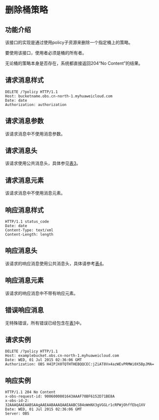# 删除桶策略<a name="ZH-CN_TOPIC_0100846761"></a>

## 功能介绍<a name="section5584184924715"></a>

该接口的实现是通过使用policy子资源来删除一个指定桶上的策略。

要使用该接口，使用者必须是桶的所有者。

无论桶的策略本身是否存在，系统都直接返回204“No Content”的结果。

## 请求消息样式<a name="section8666899"></a>

```
DELETE /?policy HTTP/1.1 
Host: bucketname.obs.cn-north-1.myhuaweicloud.com 
Date: date
Authorization: authorization
```

## 请求消息参数<a name="section10893228"></a>

该请求消息中不使用消息参数。

## 请求消息头<a name="section30930193"></a>

该请求使用公共消息头，具体参见[表3](REST-API介绍.md#table25197309)。

## 请求消息元素<a name="section9936281"></a>

该请求消息中不使用消息元素。

## 响应消息样式<a name="section22317671"></a>

```
HTTP/1.1 status_code
Date: date
Content-Type: text/xml 
Content-Length: length
```

## 响应消息头<a name="section66641315"></a>

该请求的响应消息使用公共消息头，具体请参考[表4](REST-API介绍.md#d0e686)。

## 响应消息元素<a name="section62900926"></a>

该请求的响应消息中不带有响应元素。

## 错误响应消息<a name="section29237425"></a>

无特殊错误，所有错误已经包含在[表1](错误码列表.md#d0e843)中。

## 请求实例<a name="section14482163815396"></a>

```
DELETE /?policy HTTP/1.1 
Host: examplebucket.obs.cn-north-1.myhuaweicloud.com
Date: WED, 01 Jul 2015 02:36:06 GMT 
Authorization: OBS H4IPJX0TQTHTHEBQQCEC:jZiAT8Vx4azWEvPRMWi0X5BpJMA=
```

## 响应实例<a name="section76081155815"></a>

```
HTTP/1.1 204 No Content 
x-obs-request-id: 9006000001643AAAF70BF6152D71BE8A
x-obs-id-2: 32AAAQAAEAABSAAgAAEAABAAAQAAEAABCSB4oWmNX3gVGGLr1cRPWjOhffEbq1XV
Date: WED, 01 Jul 2015 02:36:06 GMT 
Server: OBS
```

